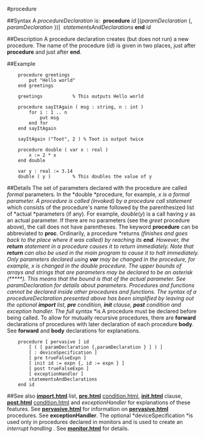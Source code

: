
#procedure

##Syntax
A *procedureDeclaration* is:
 **procedure** *id* [(*paramDeclaration* {, *paramDeclaration* })]  *statementsAndDeclarations* **end** *id*



##Description
A procedure declaration creates (but does not run) a new procedure. The name of the procedure (*id*) is given in two places, just after **procedure** and just after **end**.



##Example



        procedure greetings
            put "Hello world"
        end greetings
        
        greetings           % This outputs Hello world
        
        procedure sayItAgain ( msg : string, n : int )
            for i : 1 .. n
                put msg
            end for
        end sayItAgain
        
        sayItAgain ("Toot", 2 ) % Toot is output twice
        
        procedure double ( var x : real )
            x := 2 * x
        end double
        
        var y : real := 3.14
        double ( y )        % This doubles the value of y
##Details
The set of parameters declared with the procedure are called *formal* parameters. In the *double *procedure, for example, *x *is a formal parameter. A procedure is called (invoked) by a procedure* call statement* which consists of the procedure's name followed by the parenthesized list of *actual *parameters (if any). For example, *double*(*y*) is a call having *y* as an actual parameter. If there are no parameters (see the *greet* procedure above), the call does not have parentheses. The keyword **procedure** can be abbreviated to **proc**.
Ordinarily, a procedure *returns *(finishes and goes back to the place where it was called) by reaching its **end**. However, the **return** statement in a procedure causes it to return immediately. Note that **return** can also be used in the main program to cause it to halt immediately.
Only parameters declared using **var** may be changed in the procedure, for example, *x* is changed in the *double* procedure. The upper bounds of arrays and strings that are parameters may be declared to be an asterisk (*****). This means that the bound is that of the actual parameter. See *paramDeclaration* for details about parameters.
Procedures and functions cannot be declared inside other procedures and functions.
The syntax of a *procedureDeclaration* presented above has been simplified by leaving out the optional **import** list, **pre** condition, **init** clause, **post** condition and exception handler. The full syntax* *is
A procedure must be declared before being called. To allow for mutually recursive procedures, there are **forward** declarations of procedures with later declaration of each procedure **body**. See **forward** and **body** declarations for explanations.


        procedure [ pervasive ] id
            [ ( [ paramDeclaration {,paramDeclaration } ] ) ]
            [ : deviceSpecification ]
            [ pre trueFalseExpn ]
            [ init id := expn {, id := expn } ]
            [ post trueFalseExpn ]
            [ exceptionHandler ]
            statementsAndDeclarations
        end id
##See also
**[import.html](import)** list, **[pre.html](pre)** [condition.html](condition), **[init.html](init)** clause, **[post.html](post)** [condition.html](condition) and *exceptionHandler* for explanations of these features. See **[pervasive.html](pervasive)** for information on **[pervasive.html](pervasive)** procedures. See **exceptionHandler**. The optional *deviceSpecification *is used only in procedures declared in monitors and is used to create an *interrupt handling [](procedure)*. See **[monitor.html](monitor)** for details.


